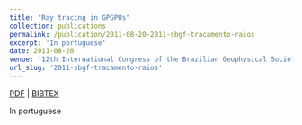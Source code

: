 ```yaml
---
title: "Ray tracing in GPGPUs"
collection: publications
permalink: /publication/2011-08-20-2011-sbgf-tracamento-raios
excerpt: 'In portuguese'
date: 2011-08-20
venue: '12th International Congress of the Brazilian Geophysical Society'
url_slug: '2011-sbgf-tracamento-raios'
---
```


<a href='http://pdroalves.github.io/files/publications/2011-sbgf-tracamento-raios.pdf'>PDF</a> | <a href='http://pdroalves.github.io/files/publications/2011-sbgf-tracamento-raios.bib'>BIBTEX</a>

In portuguese
